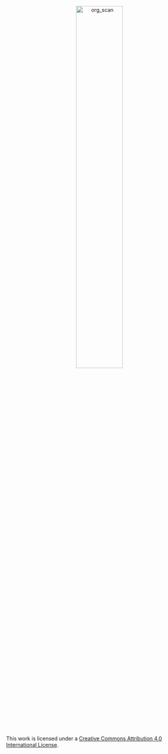 <p align="center">
<img alt="org_scan" src="https://mirrors.creativecommons.org/presskit/logos/cc.logo.large.png" width="50%">
</p>
    
This work is licensed under a [Creative Commons Attribution 4.0 International License](https://creativecommons.org/licenses/by/4.0/legalcode).
